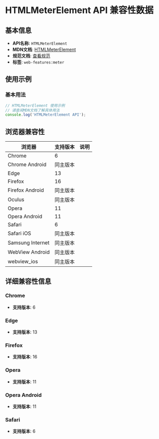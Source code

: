 # HTMLMeterElement API 兼容性数据

## 基本信息

- **API名称**: `HTMLMeterElement`
- **MDN文档**: [HTMLMeterElement](https://developer.mozilla.org/docs/Web/API/HTMLMeterElement)
- **规范文档**: [查看规范](https://html.spec.whatwg.org/multipage/form-elements.html#htmlmeterelement)
- **标签**: `web-features:meter`

## 使用示例

### 基本用法

```javascript
// HTMLMeterElement 使用示例
// 请查阅MDN文档了解具体用法
console.log('HTMLMeterElement API');
```

## 浏览器兼容性

| 浏览器 | 支持版本 | 说明 |
|--------|----------|------|
| Chrome | 6 |  |
| Chrome Android | 同主版本 |  |
| Edge | 13 |  |
| Firefox | 16 |  |
| Firefox Android | 同主版本 |  |
| Oculus | 同主版本 |  |
| Opera | 11 |  |
| Opera Android | 11 |  |
| Safari | 6 |  |
| Safari iOS | 同主版本 |  |
| Samsung Internet | 同主版本 |  |
| WebView Android | 同主版本 |  |
| webview_ios | 同主版本 |  |

## 详细兼容性信息

### Chrome

- **支持版本**: 6

### Edge

- **支持版本**: 13

### Firefox

- **支持版本**: 16

### Opera

- **支持版本**: 11

### Opera Android

- **支持版本**: 11

### Safari

- **支持版本**: 6

